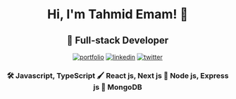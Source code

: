 
<h1 align="center">Hi, I'm Tahmid Emam! 👋</h1>

<h2 align="center">🚀 Full-stack Developer</h1>

<div align="center">
  
  [![portfolio](https://img.shields.io/badge/my_portfolio-FFFF00?style=for-the-badge&logo=ko-fi&logoColor=black)](https://katherineoelsner.com/)     [![linkedin](https://img.shields.io/badge/linkedin-0A66C2?style=for-the-badge&logo=linkedin&logoColor=white)](https://www.linkedin.com/)     [![twitter](https://img.shields.io/badge/twitter-1DA1F2?style=for-the-badge&logo=twitter&logoColor=white)](https://twitter.com/)
  
</div>



<div align="center">
  
### 🛠 Javascript, TypeScript 🖌 React js, Next js 🔆 Node js, Express js 🎵 MongoDB
  
</div>


